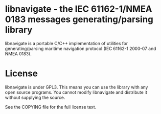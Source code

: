 libnavigate - the IEC 61162-1/NMEA 0183 messages generating/parsing library
===========

libnavigate is a portable C/C++ implementation of utilities for generating/parsing
maritime navigation protocol (IEC 61162-1 2000-07 and NMEA 0183).

License
=======

libnavigate is under GPL3. This means you can use the library with any open source programs.
You cannot modify libnavigate and distribute it without supplying the source.

See the COPYING file for the full license text.
